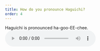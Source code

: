 ```yaml
---
title: How do you pronounce Haguichi?
order: 4
---
```

Haguichi is pronounced ha-goo-EE-chee.
<audio controls>
  <source src="/resources/haguichi.ogg" type="audio/ogg">
</audio>
